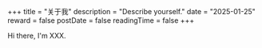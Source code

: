 +++
title = "关于我"
description = "Describe yourself."
date = "2025-01-25"
reward = false
postDate = false
readingTime = false
+++

Hi there, I'm XXX.
